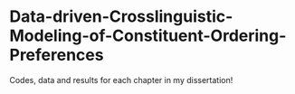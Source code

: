 # Data-driven-Crosslinguistic-Modeling-of-Constituent-Ordering-Preferences

Codes, data and results for each chapter in my dissertation!
